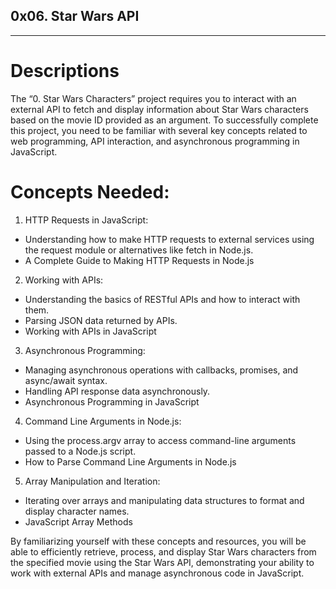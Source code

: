 ## 0x06. Star Wars API
---
# Descriptions
The “0. Star Wars Characters” project requires you to interact with an external API to fetch and display information about Star Wars characters based on the movie ID provided as an argument. To successfully complete this project, you need to be familiar with several key concepts related to web programming, API interaction, and asynchronous programming in JavaScript.

# Concepts Needed:
1. HTTP Requests in JavaScript:
* Understanding how to make HTTP requests to external services using the request module or alternatives like fetch in Node.js.
* A Complete Guide to Making HTTP Requests in Node.js

2. Working with APIs:
* Understanding the basics of RESTful APIs and how to interact with them.
* Parsing JSON data returned by APIs.
* Working with APIs in JavaScript

3. Asynchronous Programming:
* Managing asynchronous operations with callbacks, promises, and async/await syntax.
* Handling API response data asynchronously.
* Asynchronous Programming in JavaScript

4. Command Line Arguments in Node.js:
* Using the process.argv array to access command-line arguments passed to a Node.js script.
* How to Parse Command Line Arguments in Node.js

5. Array Manipulation and Iteration:
* Iterating over arrays and manipulating data structures to format and display character names.
* JavaScript Array Methods

By familiarizing yourself with these concepts and resources, you will be able to efficiently retrieve, process, and display Star Wars characters from the specified movie using the Star Wars API, demonstrating your ability to work with external APIs and manage asynchronous code in JavaScript.
